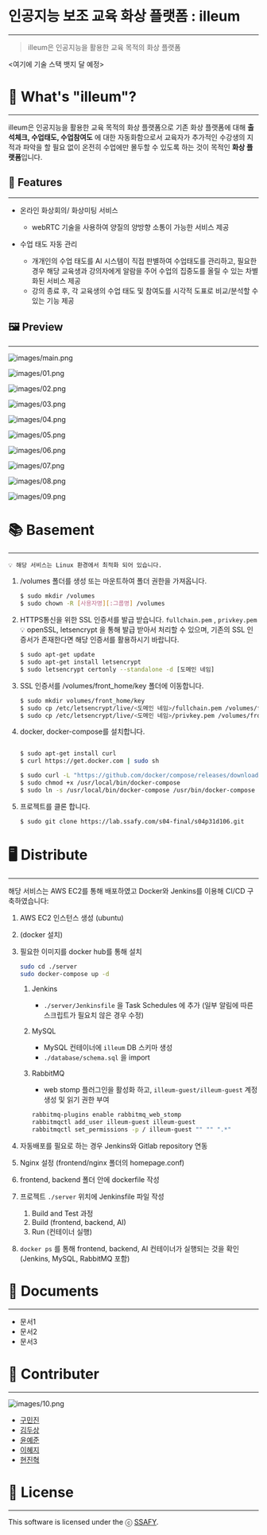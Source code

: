 # 인공지능 보조 교육 화상 플랫폼 : illeum

---

> illeum은 인공지능을 활용한 교육 목적의 화상 플랫폼

<여기에 기술 스택 뱃지 달 예정>

# 🎨 What's "illeum"?

---

illeum은 인공지능을 활용한 교육 목적의 화상 플랫폼으로 기존 화상 플랫폼에 대해 **출석체크, 수업태도, 수업참여도** 에 대한 자동화함으로서 교육자가 추가적인 수강생의 지적과 파악을 할 필요 없이 온전히 수업에만 몰두할 수 있도록 하는 것이 목적인 **화상 플랫폼**입니다.

## 💬 Features

---

- 온라인 화상회의/ 화상미팅 서비스
    - webRTC 기술을 사용하여 양질의 양방향 소통이 가능한 서비스 제공

- 수업 태도 자동 관리
    - 개개인의 수업 태도를 AI 시스템이 직접 판별하여 수업태도를 관리하고, 필요한 경우 해당 교육생과 강의자에게 알람을 주어 수업의 집중도를 올릴 수 있는 차별화된 서비스 제공
    - 강의 종료 후, 각 교육생의 수업 태도 및 참여도를 시각적 도표로 비교/분석할 수 있는 기능 제공

## 🖼️ Preview

---

![images/main.png](images/main.png)

![images/01.png](images/01.png)

![images/02.png](images/02.png)

![images/03.png](images/03.png)

![images/04.png](images/04.png)

![images/05.png](images/05.png)

![images/06.png](images/06.png)

![images/07.png](images/07.png)

![images/08.png](images/08.png)

![images/09.png](images/09.png)


# 📚 Basement

---

`💡 해당 서비스는 Linux 환경에서 최적화 되어 있습니다.`

1. /volumes 폴더를 생성 또는 마운트하여 폴더 권한을 가져옵니다.

    ```bash
    $ sudo mkdir /volumes
    $ sudo chown -R [사용자명][:그룹명] /volumes
    ```

2. HTTPS통신을 위한 SSL 인증서를 발급 받습니다. `fullchain.pem` , `privkey.pem` 
💡 openSSL, letsencrypt 을 통해 발급 받아서 처리할 수 있으며, 
기존의 SSL 인증서가 존재한다면 해당 인증서를 활용하시기 바랍니다.

    ```bash
    $ sudo apt-get update
    $ sudo apt-get install letsencrypt
    $ sudo letsencrypt certonly --standalone -d [도메인 네임]
    ```

3. SSL 인증서를 /volumes/front_home/key 폴더에 이동합니다.

    ```bash
    $ sudo mkdir volumes/front_home/key
    $ sudo cp /etc/letsencrypt/live/<도메인 네임>/fullchain.pem /volumes/front_home/key
    $ sudo cp /etc/letsencrypt/live/<도메인 네임>/privkey.pem /volumes/front_home/key
    ```

4. docker, docker-compose를 설치합니다.

    ```bash

    $ sudo apt-get install curl
    $ curl https://get.docker.com | sudo sh

    $ sudo curl -L "https://github.com/docker/compose/releases/download/1.27.0/docker-compose-$(uname -s)-$(uname -m)" -o /usr/local/bin/docker-compose
    $ sudo chmod +x /usr/local/bin/docker-compose
    $ sudo ln -s /usr/local/bin/docker-compose /usr/bin/docker-compose
    ```

5. 프로젝트를 클론 합니다.

    ```bash
    $ sudo git clone https://lab.ssafy.com/s04-final/s04p31d106.git
    ```

# 🖥️ Distribute

---

해당 서비스는 AWS EC2를 통해 배포하였고 Docker와 Jenkins를 이용해 CI/CD 구축하였습니다:

1. AWS EC2 인스턴스 생성 (ubuntu)
2. (docker 설치)
3. 필요한 이미지를 docker hub를 통해 설치

    ```bash
    sudo cd ./server
    sudo docker-compose up -d
    ```

    1. Jenkins
        - `./server/Jenkinsfile` 을 Task Schedules 에 추가
        (일부 알림에 따른 스크립트가 필요치 않은 경우 수정)
    2. MySQL
        - MySQL 컨테이너에 `illeum` DB 스키마 생성
        - `./database/schema.sql`  을 import
    3. RabbitMQ
        - web stomp 플러그인을 활성화 하고, 
        `illeum-guest/illeum-guest` 계정 생성 및 읽기 권한 부여

        ```bash
        rabbitmq-plugins enable rabbitmq_web_stomp
        rabbitmqctl add_user illeum-guest illeum-guest
        rabbitmqctl set_permissions -p / illeum-guest "" "" ".*"
        ```

4. 자동배포를 필요로 하는 경우 Jenkins와 Gitlab repository 연동
5. Nginx 설정 (frontend/nginx 폴더의 homepage.conf)
6. frontend, backend 폴더 안에 dockerfile 작성
7. 프로젝트 `./server` 위치에 Jenkinsfile 파일 작성
    1. Build and Test 과정
    2. Build (frontend, backend, AI)
    3. Run (컨테이너 실행)
8. `docker ps` 를 통해 frontend, backend, AI 컨테이너가 실행되는 것을 확인 (Jenkins, MySQL, RabbitMQ 포함)

# 📒 Documents

---

- 문서1
- 문서2
- 문서3

# 🚂 Contributer

---

![images/10.png](images/10.png)

- [구민진](https://github.com/guminjin)
- [김두상](https://github.com/DooSang3664)
- [윤예준](https://github.com/dbs7120)
- [이혜지](https://github.com/reverse-wisdom)
- [현진혁](https://github.com/getCurrentThread)

# 🧾 License

---

This software is licensed under the ⓒ [SSAFY](https://www.ssafy.com/).